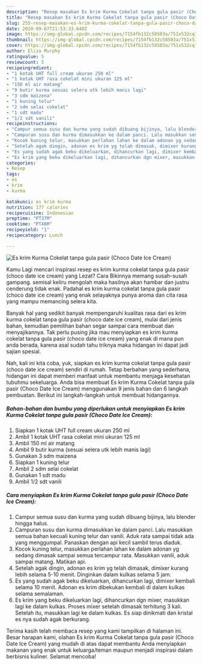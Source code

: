 ```yaml
---
description: "Resep masakan Es krim Kurma Cokelat tanpa gula pasir (Choco Date Ice Cream) | Cara Masak Es krim Kurma Cokelat tanpa gula pasir (Choco Date Ice Cream) Yang Bisa Manjain Lidah"
title: "Resep masakan Es krim Kurma Cokelat tanpa gula pasir (Choco Date Ice Cream) | Cara Masak Es krim Kurma Cokelat tanpa gula pasir (Choco Date Ice Cream) Yang Bisa Manjain Lidah"
slug: 255-resep-masakan-es-krim-kurma-cokelat-tanpa-gula-pasir-choco-date-ice-cream-cara-masak-es-krim-kurma-cokelat-tanpa-gula-pasir-choco-date-ice-cream-yang-bisa-manjain-lidah
date: 2020-09-07T21:53:33.640Z
image: https://img-global.cpcdn.com/recipes/7154fb132c58503a/751x532cq70/es-krim-kurma-cokelat-tanpa-gula-pasir-choco-date-ice-cream-foto-resep-utama.jpg
thumbnail: https://img-global.cpcdn.com/recipes/7154fb132c58503a/751x532cq70/es-krim-kurma-cokelat-tanpa-gula-pasir-choco-date-ice-cream-foto-resep-utama.jpg
cover: https://img-global.cpcdn.com/recipes/7154fb132c58503a/751x532cq70/es-krim-kurma-cokelat-tanpa-gula-pasir-choco-date-ice-cream-foto-resep-utama.jpg
author: Eliza Murphy
ratingvalue: 5
reviewcount: 5
recipeingredient:
- "1 kotak UHT full cream ukuran 250 ml"
- "1 kotak UHT rasa cokelat mini ukuran 125 ml"
- "150 ml air matang"
- "9 butir kurma sesuai selera utk lebih manis lagi"
- "3 sdm maizena"
- "1 kuning telur"
- "2 sdm selai cokelat"
- "1 sdt madu"
- "1/2 sdt vanili"
recipeinstructions:
- "Campur semua susu dan kurma yang sudah dibuang bijinya, lalu blender hingga halus."
- "Campuran susu dan kurma dimasukkan ke dalam panci. Lalu masukkan semua bahan kecuali kuning telur dan vanili. Aduk rata sampai tidak ada yang menggumpal. Panaskan dengan api kecil sambil terus diaduk."
- "Kocok kuning telur, masukkan perlahan lahan ke dalam adonan yg sedang dimasak sampai semua tercampur rata. Masukkan vanili, aduk sampai matang. Matikan api."
- "Setelah agak dingin, adonan es krim yg telah dimasak, dimixer kurang lebih selama 5-10 menit. Dinginkan dalam kulkas selama 5 jam."
- "Es yang sudah agak beku dikeluarkan, dihancurkan lagi, dimixer kembali selama 10 menit. Adonan es krim dibekukan kembali di dalam kulkas selama semalaman."
- "Es krim yang beku dikeluarkan lagi, dihancurkan dgn mixer, masukkan lagi ke dalam kulkas. Proses mixer setelah dimasak terhitung 3 kali. Setelah itu, masukkan lagi ke dalam kulkas. Es siap dinikmati dan kristal es nya sudah agak berkurang."
categories:
- Resep
tags:
- es
- krim
- kurma

katakunci: es krim kurma 
nutrition: 177 calories
recipecuisine: Indonesian
preptime: "PT37M"
cooktime: "PT46M"
recipeyield: "1"
recipecategory: Lunch

---
```



![Es krim Kurma Cokelat tanpa gula pasir (Choco Date Ice Cream)](https://img-global.cpcdn.com/recipes/7154fb132c58503a/751x532cq70/es-krim-kurma-cokelat-tanpa-gula-pasir-choco-date-ice-cream-foto-resep-utama.jpg)

Kamu Lagi mencari inspirasi resep es krim kurma cokelat tanpa gula pasir (choco date ice cream) yang Lezat? Cara Bikinnya memang susah-susah gampang. semisal keliru mengolah maka hasilnya akan hambar dan justru cenderung tidak enak. Padahal es krim kurma cokelat tanpa gula pasir (choco date ice cream) yang enak selayaknya punya aroma dan cita rasa yang mampu memancing selera kita.



Banyak hal yang sedikit banyak mempengaruhi kualitas rasa dari es krim kurma cokelat tanpa gula pasir (choco date ice cream), mulai dari jenis bahan, kemudian pemilihan bahan segar sampai cara membuat dan menyajikannya. Tak perlu pusing jika mau menyiapkan es krim kurma cokelat tanpa gula pasir (choco date ice cream) yang enak di mana pun anda berada, karena asal sudah tahu triknya maka hidangan ini dapat jadi sajian spesial.


Nah, kali ini kita coba, yuk, siapkan es krim kurma cokelat tanpa gula pasir (choco date ice cream) sendiri di rumah. Tetap berbahan yang sederhana, hidangan ini dapat memberi manfaat untuk membantu menjaga kesehatan tubuhmu sekeluarga. Anda bisa membuat Es krim Kurma Cokelat tanpa gula pasir (Choco Date Ice Cream) menggunakan 9 jenis bahan dan 6 langkah pembuatan. Berikut ini langkah-langkah untuk membuat hidangannya.

<!--inarticleads1-->

##### Bahan-bahan dan bumbu yang diperlukan untuk menyiapkan Es krim Kurma Cokelat tanpa gula pasir (Choco Date Ice Cream):

1. Siapkan 1 kotak UHT full cream ukuran 250 ml
1. Ambil 1 kotak UHT rasa cokelat mini ukuran 125 ml
1. Ambil 150 ml air matang
1. Ambil 9 butir kurma (sesuai selera utk lebih manis lagi)
1. Gunakan 3 sdm maizena
1. Siapkan 1 kuning telur
1. Ambil 2 sdm selai cokelat
1. Gunakan 1 sdt madu
1. Ambil 1/2 sdt vanili




<!--inarticleads2-->

##### Cara menyiapkan Es krim Kurma Cokelat tanpa gula pasir (Choco Date Ice Cream):

1. Campur semua susu dan kurma yang sudah dibuang bijinya, lalu blender hingga halus.
1. Campuran susu dan kurma dimasukkan ke dalam panci. Lalu masukkan semua bahan kecuali kuning telur dan vanili. Aduk rata sampai tidak ada yang menggumpal. Panaskan dengan api kecil sambil terus diaduk.
1. Kocok kuning telur, masukkan perlahan lahan ke dalam adonan yg sedang dimasak sampai semua tercampur rata. Masukkan vanili, aduk sampai matang. Matikan api.
1. Setelah agak dingin, adonan es krim yg telah dimasak, dimixer kurang lebih selama 5-10 menit. Dinginkan dalam kulkas selama 5 jam.
1. Es yang sudah agak beku dikeluarkan, dihancurkan lagi, dimixer kembali selama 10 menit. Adonan es krim dibekukan kembali di dalam kulkas selama semalaman.
1. Es krim yang beku dikeluarkan lagi, dihancurkan dgn mixer, masukkan lagi ke dalam kulkas. Proses mixer setelah dimasak terhitung 3 kali. Setelah itu, masukkan lagi ke dalam kulkas. Es siap dinikmati dan kristal es nya sudah agak berkurang.




Terima kasih telah membaca resep yang kami tampilkan di halaman ini. Besar harapan kami, olahan Es krim Kurma Cokelat tanpa gula pasir (Choco Date Ice Cream) yang mudah di atas dapat membantu Anda menyiapkan makanan yang enak untuk keluarga/teman maupun menjadi inspirasi dalam berbisnis kuliner. Selamat mencoba!
